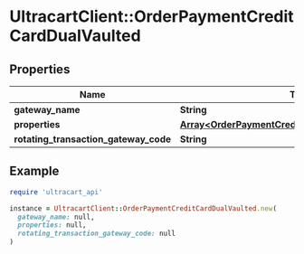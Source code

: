 # UltracartClient::OrderPaymentCreditCardDualVaulted

## Properties

| Name | Type | Description | Notes |
| ---- | ---- | ----------- | ----- |
| **gateway_name** | **String** |  | [optional] |
| **properties** | [**Array&lt;OrderPaymentCreditCardDualVaultedProperty&gt;**](OrderPaymentCreditCardDualVaultedProperty.md) |  | [optional] |
| **rotating_transaction_gateway_code** | **String** |  | [optional] |

## Example

```ruby
require 'ultracart_api'

instance = UltracartClient::OrderPaymentCreditCardDualVaulted.new(
  gateway_name: null,
  properties: null,
  rotating_transaction_gateway_code: null
)
```

